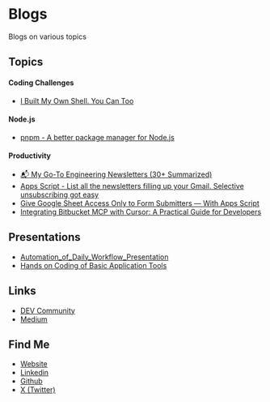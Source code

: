 # Blogs
Blogs on various topics

## Topics

#### Coding Challenges
- [I Built My Own Shell. You Can Too](./topics/Coding%20Challenges/I%20Built%20My%20Own%20Shell.%20You%20Can%20Too.md)

#### Node.js
- [pnpm - A better package manager for Node.js](./topics/Node.js/pnpm%20-%20A%20better%20package%20manager%20for%20Node.js.md)

#### Productivity
- [📬 My Go-To Engineering Newsletters (30+ Summarized)](./topics/Productivity/📬%20My%20Go-To%20Engineering%20Newsletters%20(30+%20Summarized).md)
- [Apps Script - List all the newsletters filling up your Gmail. Selective unsubscribing got easy](./topics/Productivity/Apps%20Script%20-%20List%20all%20the%20newsletters%20filling%20up%20your%20Gmail.%20Selective%20unsubscribing%20got%20easy.md)
- [Give Google Sheet Access Only to Form Submitters — With Apps Script](./topics/Productivity/Give%20Google%20Sheet%20Access%20Only%20to%20Form%20Submitters%20—%20With%20Apps%20Script.md)
- [Integrating Bitbucket MCP with Cursor: A Practical Guide for Developers](./topics/Productivity/Integrating%20Bitbucket%20MCP%20with%20Cursor:%20A%20Practical%20Guide%20for%20Developers.md)


## Presentations
- [Automation_of_Daily_Workflow_Presentation](./presentations/Automation_of_Daily_Workflow_Presentation.md)
- [Hands on Coding of Basic Application Tools](./presentations/Hands%20on%20Coding%20of%20Basic%20Application%20Tools.md)


## Links
- [DEV Community](https://dev.to/mir_mursalin_ankur)
- [Medium](https://mir-mursalin-ankur.medium.com/)


## Find Me
- [Website](https://encryptioner.github.io)
- [Linkedin](https://www.linkedin.com/in/mir-mursalin-ankur)
- [Github](https://github.com/Encryptioner)
- [X (Twitter)](https://twitter.com/AnkurMursalin)
